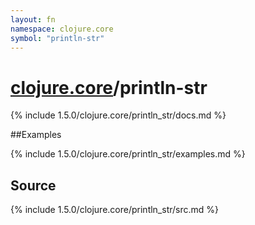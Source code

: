 ```yaml
---
layout: fn
namespace: clojure.core
symbol: "println-str"
---
```


# [clojure.core](../)/println-str

{% include 1.5.0/clojure.core/println_str/docs.md %}

##Examples

{% include 1.5.0/clojure.core/println_str/examples.md %}
## Source
{% include 1.5.0/clojure.core/println_str/src.md %}

